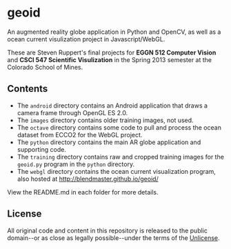 # geoid

An augmented reality globe application in Python and OpenCV, as well as a ocean current visulization project in Javascript/WebGL.

These are Steven Ruppert's final projects for **EGGN 512 Computer Vision** and **CSCI 547 Scientific Visulization** in the Spring 2013 semester at the Colorado School of Mines.

## Contents

* The `android` directory contains an Android application that draws a camera frame through OpenGL ES 2.0.
* The `images` directory contains older training images, not used.
* The `octave` directory contains some code to pull and process the ocean dataset from ECCO2 for the WebGL project.
* The `python` directory contains the main AR globe application and supporting code.
* The `training` directory contains raw and cropped training images for the `geoid.py` program in the `python` directory.
* The `webgl` directory contains the ocean current visualization program, also hosted at <http://blendmaster.github.io/geoid/>

View the README.md in each folder for more details.

## License

All original code and content in this repository is released to the public domain--or as close as legally possible--under the terms of the [Unlicense](http://unlicense.org).
